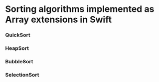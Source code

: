 # Sorting algorithms implemented as Array extensions in Swift

### QuickSort
### HeapSort
### BubbleSort
### SelectionSort

